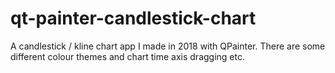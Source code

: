 # qt-painter-candlestick-chart

A candlestick / kline chart app I made in 2018 with QPainter. There are some different colour themes and chart time axis dragging etc.
